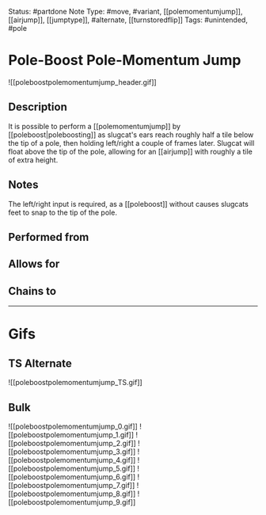 Status: #partdone
Note Type: #move, #variant, [[polemomentumjump]], [[airjump]], [[jumptype]], #alternate, [[turnstoredflip]]
Tags: #unintended, #pole 

# Pole-Boost Pole-Momentum Jump
![[poleboostpolemomentumjump_header.gif]]
## Description
It is possible to perform a [[polemomentumjump]] by [[poleboost|poleboosting]] as slugcat's ears reach roughly half a tile below the tip of a pole, then holding left/right a couple of frames later. Slugcat will float above the tip of the pole, allowing for an [[airjump]] with roughly a tile of extra height.

## Notes
The left/right input is required, as a [[poleboost]] without causes slugcats feet to snap to the tip of the pole.

## Performed from


## Allows for


## Chains to


___
# Gifs
## TS Alternate
![[poleboostpolemomentumjump_TS.gif]]
## Bulk
![[poleboostpolemomentumjump_0.gif]]
![[poleboostpolemomentumjump_1.gif]]
![[poleboostpolemomentumjump_2.gif]]
![[poleboostpolemomentumjump_3.gif]]
![[poleboostpolemomentumjump_4.gif]]
![[poleboostpolemomentumjump_5.gif]]
![[poleboostpolemomentumjump_6.gif]]
![[poleboostpolemomentumjump_7.gif]]
![[poleboostpolemomentumjump_8.gif]]
![[poleboostpolemomentumjump_9.gif]]
